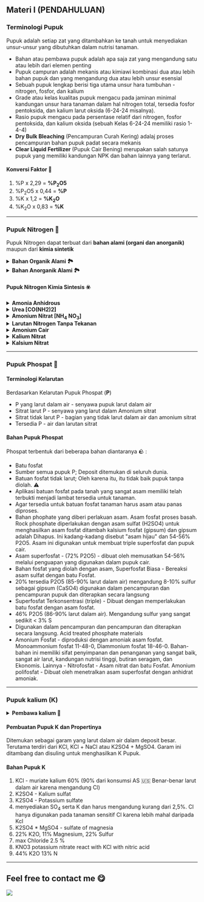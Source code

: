 ## Materi I (PENDAHULUAN)

### <div id="awe">Terminologi Pupuk</div>
Pupuk adalah setiap zat yang ditambahkan ke tanah untuk menyediakan unsur-unsur yang dibutuhkan dalam nutrisi tanaman.
<ul>
  <li>Bahan atau pembawa pupuk adalah apa saja zat yang mengandung satu atau lebih dari elemen penting</li>
  <li>Pupuk campuran adalah mekanis atau kimiawi kombinasi dua atau lebih bahan pupuk dan yang mengandung dua atau lebih unsur esensial</li>
  <li>Sebuah pupuk lengkap berisi tiga utama unsur hara tumbuhan - nitrogen, fosfor, dan kalium</li>
  <li>Grade atau kelas kualitas pupuk mengacu pada jaminan minimal kandungan unsur hara tanaman dalam hal nitrogen total, tersedia fosfor pentoksida, dan kalium larut
oksida (6-24-24 misalnya).</li>
  <li>Rasio pupuk mengacu pada persentase relatif dari nitrogen, fosfor pentoksida, dan kalium oksida (sebuah Kelas 6-24-24 memiliki rasio 1-4-4)</li>
  <li><strong>Dry Bulk Bleaching</strong> (Pencampuran Curah Kering) adalaj proses pencampuran bahan pupuk padat secara mekanis</li>
  <li><strong>Clear Liquid Fertilizer</strong> (Pupuk Cair Bening) merupakan salah satunya pupuk yang memiliki kandungan NPK dan bahan lainnya yang terlarut.</li>
</ul>

#### <div id="konversi">Konversi Faktor 💯</div>
<ol>
  <li>%P x 2,29 = <b>%P<sub>2</sub>O5</b></li>
  <li>%P<sub>2</sub>O5 x 0,44 = <b>%P</b></li>
  <li>%K x 1,2 = <b>%K<sub>2</sub>O</b></li>
  <li>%K<sub>2</sub>O x 0,83 = <b>%K</b></li>
</ol>
<hr>

### <div id="nitrogen">Pupuk Nitrogen 🌳
Pupuk Nitrogen dapat terbuat dari <b>bahan alami (organi dan anorganik)</b> maupun dari <b>kimia sintetik</b>
<details>
  <summary><b>Bahan Organik Alami 🏞️</b></summary>
  <span>- Guano</span><br>
  <span>- Sisa Hewan, Kotoran, dan sisa tanaman</span><br>
  <span>- Sebagian N yang dilepaskan yang kemudian dikonversikan menjadi N dalam kurun waktu sekitar 3 minggu</span>
</details>

<details>
  <summary><b>Bahan Anorganik Alami 🏞️</b></summary>
  <span>- Natrium Nitrat (N<sub>a</sub>NO<sub>3</sub>)</span><br>
  <span>- NH<sub>3</sub> dari Batubara</span><br>
</details>

#### Pupuk Nitrogen Kimia Sintesis ☣️
<details>
  <summary><b>Amonia Anhidrous</b></summary>
  <p>82% N akan disimpan dalam bentuk cair pada tekanan tinggi & akan menjadi gas apabila dilepas. Ia akan diberikan langsung kedalam tanah melalui tabung injeksi, sebagian akan hilang ke atmosfer pada saat pengaplikasikan</p>
</details>

<details>
  <summary><b>Urea [CO(NH2)2]</b></summary>
  <p>Mengandung 42%N, hidrolisis cepat menjadi NH<sub>4</sub>, sehingga dibenamkan untuk menghindari volalitas :electron: </p>
</details>

<details>
  <summary><b>Amonium Nitrat [NH<sub>4</sub> NO<sub>3</sub>]</b></summary>
  <p>33,5% - 34,5%N yang dapat menyerap air (hidroskopis), dibentuk seperti granular dan bahan ini dapat meledak 💥</p>
</details>

<details>
  <summary><b>Larutan Nitrogen Tanpa Tekanan</b></summary>
  <p>Kandungan NH<sub>4</sub>NO<sub>3</sub>/Urea yang dapat dilarutkan dalam air yang disebut sebagai larutan</p>
</details>

<details>
  <summary><b>Amonium Cair</b></summary>
  <p>Gas Amonia yang dilarutkan dalam air dan mengandung 21% N</p>
</details>

<details>
  <summary><b>Kalium Nitrat</b></summary>
  <p>Memiliki Grade (13-0-44) 6KCL + 12NHO<sub>3</sub> => 6KNO<sub>3</sub> + 3Cl<sub>2</sub> + 6NO<sub>2</sub> + 6H<sub>2</sub>O</p>
</details>

<details>
  <summary><b>Kalsium Nitrat</b></summary>
  <p>Biasanya digunakan di Eropa 🇪🇺</p>
</details>
<hr>

### Pupuk Phospat 🌳
#### Terminologi Kelarutan

Berdasarkan Kelarutan Pupuk Phospat (<b>P</b>)
<ul>
  <li>P yang larut dalam air - senyawa pupuk larut dalam air</li>
  <li>Sitrat larut P - senyawa yang larut dalam Amonium sitrat</li>
  <li>Sitrat tidak larut P - bagian yang tidak larut dalam air dan amonium sitrat</li>
  <li>Tersedia P - air dan larutan sitrat</li>
</ul>

#### Bahan Pupuk Phospat
Phospat terbentuk dari beberapa bahan diantaranya 🪨 :
<ul>
  <li>Batu fosfat</li>
  <li>Sumber semua pupuk P; Deposit ditemukan di seluruh dunia.</li>
  <li>Batuan fosfat tidak larut; Oleh karena itu, itu tidak baik pupuk tanpa diolah. ⚠️</li>
  <li>Aplikasi batuan fosfat pada tanah yang sangat asam memiliki telah terbukti menjadi lambat tersedia untuk tanaman.</li>
  <li>Agar tersedia untuk batuan fosfat tanaman harus asam atau panas diproses.</li>
  <li>Bahan phophate yang diberi perlakuan asam. Asam fosfat proses basah. Rock phosphate diperlakukan dengan asam sulfat (H2SO4) untuk menghasilkan asam fosfat ditambah kalsium fosfat (gipsum) dan gipsum adalah Dihapus. Ini kadang-kadang disebut "asam hijau" dan 54-56% P2O5. Asam ini digunakan untuk membuat triple superfosfat dan pupuk cair.</li>
  <li>Asam superfosfat - (72% P2O5) - dibuat oleh memusatkan 54-56% melalui penguapan yang digunakan dalam pupuk cair.</li>
  <li>Bahan fosfat yang diolah dengan asam, Superfosfat Biasa - Bereaksi asam sulfat dengan batu Fosfat.</li>
  <li>20% tersedia P2O5 (85-90% larut dalam air) mengandung 8-10% sulfur sebagai gipsum (CaSO4) digunakan dalam pencampuran dan pencampuran pupuk dan diterapkan secara langsung</li>
  <li>Superfosfat Terkonsentrasi (triple) - Dibuat dengan memperlakukan batu fosfat dengan asam fosfat.</li>
  <li>46% P2O5 (86-90% larut dalam air). Mengandung sulfur yang sangat sedikit < 3% S</li>
  <li>Digunakan dalam pencampuran dan pencampuran dan diterapkan secara langsung. Acid treated phosphate materials</li>
  <li>Amonium Fosfat - diproduksi dengan amoniak asam fosfat. Monoammonium fosfat 11-48-0, Diammonium fosfat 18-46-0. Bahan-bahan ini memiliki sifat penyimpanan dan penanganan yang sangat baik, sangat air larut, kandungan nutrisi tinggi, butiran seragam, dan Ekonomis. Lainnya - Nitrofosfat - Asam nitrat dan batu Fosfat. Amonium polifosfat - Dibuat oleh menetralkan asam superfosfat dengan anhidrat amoniak.</li>
</ul>
<hr>

### Pupuk kalium (K)
<details>
  <summary><b>Pembawa kalium 🔽</b></summary>
  <div>Kalium klorida - (50-60% K).</div>
  <div>kalium sulfat - (45-50% K).)</div>
  <span><b>Konsep: Kalium mudah habis dengan penghapusan tinggi menghasilkan tanaman tanpa mempertahankan residu</b></span>
</details>

#### Pembuatan Pupuk K dan Propertinya
<p>Ditemukan sebagai garam yang larut dalam air dalam deposit besar. Terutama terdiri dari KCl, KCl + NaCl atau K2SO4 +
MgSO4. Garam ini ditambang dan disuling untuk menghasilkan K Pupuk.</p>

#### Bahan Pupuk K
<ol>
  <li>KCl - muriate kalium 60% (90% dari konsumsi AS 🇺🇸 Benar-benar larut dalam air karena mengandung Cl)</li>
  <li>K2SO4 - Kalium sulfat</li>
  <li>K2SO4 - Potassium sulfate</li>
  <li>menyediakan SO<sub>4</sub> serta K dan harus mengandung kurang dari 2,5%. Cl hanya digunakan pada tanaman sensitif Cl karena lebih mahal daripada Kcl</li>
  <li>K2SO4 * MgSO4 - sulfate of magnesia</li>
  <li>22% K2O, 11% Magnesium, 22% Sulfur</li>
  <li>max Chloride 2.5 %</li>
  <li>KNO3 potassium nitrate react with KCl with nitric acid</li>
  <li>44% K2O 13% N</li>
</ol>
<hr>


## Feel free to contact me :yum:
<a href="mailto:nitrogenphospat@proton.me"><img src="https://img.shields.io/badge/Email-nitrogenphospat%40proton.me-purplelight"></a>

